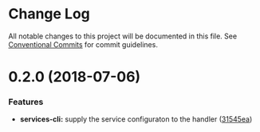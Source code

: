 # Change Log

All notable changes to this project will be documented in this file.
See [Conventional Commits](https://conventionalcommits.org) for commit guidelines.

<a name="0.2.0"></a>
# 0.2.0 (2018-07-06)


### Features

* **services-cli:** supply the service configuraton to the handler ([31545ea](https://github.com/tracking-exposed/tracking-exposed/commit/31545ea))

